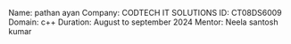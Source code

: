 Name: pathan ayan
Company: CODTECH IT SOLUTIONS
ID: CT08DS6009
Domain: c++
Duration: August to september 2024
Mentor: Neela santosh kumar

